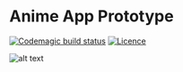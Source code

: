 # Anime App Prototype
[![Codemagic build status](https://api.codemagic.io/apps/5e5719f1a03954154a416e9d/5e5719f1a03954154a416e9c/status_badge.svg)](https://codemagic.io/apps/5e5719f1a03954154a416e9d/5e5719f1a03954154a416e9c/latest_build)
[![Licence](https://img.shields.io/github/license/lagripe/AnimeApp-Prototype?style=plastic
)](https://img.shields.io/github/license/lagripe/AnimeApp-Prototype?style=plastic)

![alt text](https://lh3.googleusercontent.com/GrKoS9TCG97MFRrz26854pb4XQ1OJ8jai-cG0coMNgTe6exNbqvcyjhvty5To7TA9Z_N1-BdAKp53f_zI5_J=w1920-h888-rw)
 
